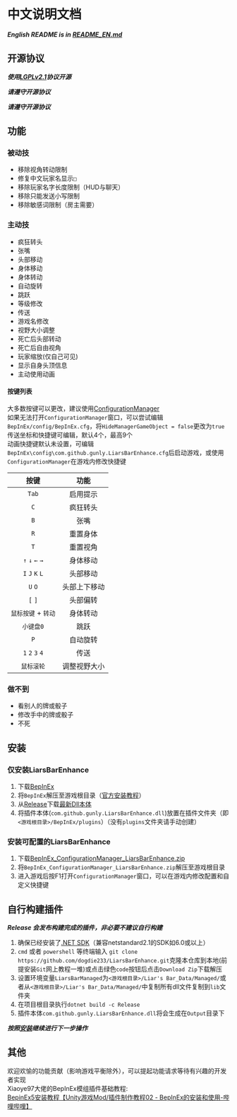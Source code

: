 ﻿# 中文说明文档

***English README is in [README_EN.md](README_en.md)***

## 开源协议

***使用[LGPLv2.1](LICENSE.txt)协议开源***

***请遵守开源协议***

***请遵守开源协议***

## 功能

### 被动技

- 移除视角转动限制
- 修复中文玩家名显示`□`
- 移除玩家名字长度限制（HUD与聊天）
- 移除只能发送小写限制
- 移除敏感词限制（房主需要）

### 主动技

- 疯狂转头
- 张嘴
- 头部移动
- 身体移动
- 身体转动
- 自动旋转
- 跳跃
- 等级修改
- 传送
- 游戏名修改
- 视野大小调整
- 死亡后头部转动
- 死亡后自由视角
- 玩家缩放(仅自己可见)
- 显示自身头顶信息
- 主动使用动画

#### 按键列表
大多数按键可以更改，建议使用[ConfigurationManager](https://github.com/BepInEx/BepInEx.ConfigurationManager)  
如果无法打开`ConfigurationManager`窗口，可以尝试编辑`BepInEx/config/BepInEx.cfg`，将`HideManagerGameObject = false`更改为`true`  
传送坐标和快捷键可编辑，默认4个，最高9个  
动画快捷键默认未设置，可编辑`BepInEx\config\com.github.gunly.LiarsBarEnhance.cfg`后启动游戏，或使用`ConfigurationManager`在游戏内修改快捷键  

| 按键                | 功能         |
| :-----------------: | :----------: |
| `Tab`               | 启用提示     |
| `C`                 | 疯狂转头     |
| `B`                 | 张嘴         |
| `R`                 | 重置身体     |
| `T`                 | 重置视角     |
| `↑` `↓` `←` `→` | 身体移动     |
| `I` `J` `K` `L`     | 头部移动     |
| `U` `O`             | 头部上下移动 |
| `[` `]`             | 头部偏转     |
| `鼠标按键` + `转动` | 身体转动     |
| `小键盘0`           | 跳跃         |
| `P`                 | 自动旋转     |
| `1` `2` `3` `4`     | 传送         |
| `鼠标滚轮`          | 调整视野大小 |

### 做不到

- 看别人的牌或骰子
- 修改手中的牌或骰子
- 不死

## 安装

### 仅安装LiarsBarEnhance

1. 下载[BepInEx](https://github.com/BepInEx/BepInEx/releases/download/v5.4.23.2/BepInEx_win_x64_5.4.23.2.zip)
2. 将`BepInEx`解压至游戏根目录（[官方安装教程](https://docs.bepinex.dev/articles/user_guide/installation/index.html)）
3. 从[Release](https://github.com/gunly/LiarsBarEnhance/releases)下载[最新Dll本体](https://github.com/gunly/LiarsBarEnhance/releases/download/1.0.5/com.github.gunly.LiarsBarEnhance.dll)
4. 将插件本体(`com.github.gunly.LiarsBarEnhance.dll`)放置在插件文件夹（即`<游戏根目录>/BepInEx/plugins`）（没有`plugins`文件夹请手动创建）

### 安装可配置的LiarsBarEnhance

1. 下载[BepInEx_ConfigurationManager_LiarsBarEnhance.zip](https://github.com/Gunly/LiarsBarEnhance/releases/download/1.0.5/BepInEx_ConfigurationManager_LiarsBarEnhance.zip)
2. 将`BepInEx_ConfigurationManager_LiarsBarEnhance.zip`解压至游戏根目录
3. 进入游戏后按F1打开`ConfigurationManager`窗口，可以在游戏内修改配置和自定义快捷键

## 自行构建插件

***Release 会发布构建完成的插件，非必要不建议自行构建***

1. 确保已经安装了[.NET SDK](https://dotnet.microsoft.com/zh-cn/download)（兼容netstandard2.1的SDK如6.0或以上）  
2. `cmd` 或者 `powershell` 等终端输入 `git clone https://github.com/dogdie233/LiarsBarEnhance.git`克隆本仓库到本地(前提安装`Git`网上教程一堆)或点击绿色`code`按钮后点击`Download Zip`下载解压  
3. 设置环境变量`LiarsBarManaged`为`<游戏根目录>/Liar's Bar_Data/Managed/`或者从`<游戏根目录>/Liar's Bar_Data/Managed/`中复制所有dll文件复制到`lib`文件夹  
4. 在项目根目录执行`dotnet build -c Release`  
5. 插件本体`com.github.gunly.LiarsBarEnhance.dll`将会生成在`Output`目录下  

***按照[安装](#安装)继续进行下一步操作***  

## 其他

欢迎欢愉的功能贡献（影响游戏平衡除外），可以提起功能请求等待有兴趣的开发者实现  
Xiaoye97大佬的BepInEx模组插件基础教程:  
[BepinEx5安装教程【Unity游戏Mod/插件制作教程02 - BepInEx的安装和使用-哔哩哔哩】](https://www.bilibili.com/read/cv8997496/)
